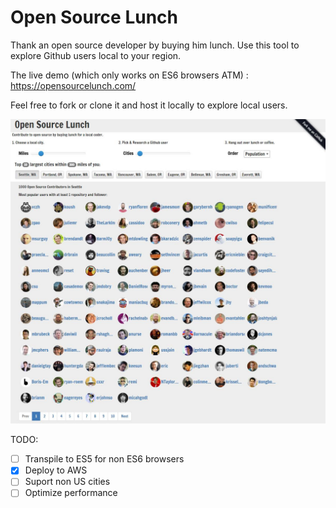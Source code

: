<h1>Open Source Lunch</h1>
<p>Thank an open source developer by buying him lunch. Use this tool to explore Github users local to your region.</p>
<p>The live demo (which only works on ES6 browsers ATM) : <a href="https://opensourcelunch.com/">https://opensourcelunch.com/</a></p>
<p>Feel free to fork or clone it and host it locally to explore local users.</p>
<img src="osl-thumb.jpg" alt="Open Source Lunch"/>

TODO:
- [ ] Transpile to ES5 for non ES6 browsers
- [x] Deploy to AWS
- [ ] Suport non US cities
- [ ] Optimize performance
